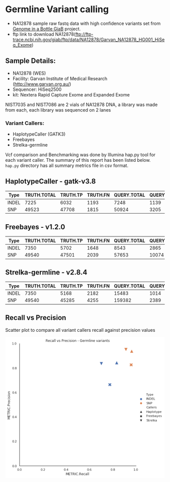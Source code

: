 # Germline Variant calling

- NA12878 sample raw fastq data with high confidence variants set from [Genome in a Bottle GiaB](https://www.nist.gov/programs-projects/genome-bottle) project. 
- ftp link to download NA12878(ftp://ftp-trace.ncbi.nih.gov/giab/ftp/data/NA12878/Garvan_NA12878_HG001_HiSeq_Exome)

## Sample Details:
- NA12878 (WES)
- Facility: Garvan Institute of Medical Research (http://www.garvan.org.au/)
- Sequencer: HiSeq2500
- kit: Nextera Rapid Capture Exome and Expanded Exome

NIST7035 and NIST7086 are 2 vials of NA12878 DNA, a library was made from each, each library was sequenced on 2 lanes

### Variant Callers:

* HaplotypeCaller (GATK3)
* Freebayes
* Strelka-germline 

Vcf comparison and Benchmarking was done by Illumina hap.py tool for each variant caller. The summary of this report has been listed below. `hap.py` directory has all summary metrics file in csv format.


## HaplotypeCaller - gatk-v3.8

| Type  | TRUTH.TOTAL | TRUTH.TP | TRUTH.FN | QUERY.TOTAL | QUERY.FP | QUERY.UNK | METRIC.Recall | METRIC.Precision | METRIC.Frac_NA | METRIC.F1_Score |
| ----- | ----------- | -------- | -------- | ----------- | -------- | --------- | ------------- | ---------------- | -------------- | --------------- |
| INDEL | 7225        | 6032     | 1193     | 7248        | 1139     | 7         | 0.834879      | 0.842701         | 0.000966       | 0.838772        |
| SNP   | 49523       | 47708    | 1815     | 50924       | 3205     | 0         | 0.96335       | 0.937063         | 0              | 0.950025        |


## Freebayes - v1.2.0

| Type  | TRUTH.TOTAL | TRUTH.TP | TRUTH.FN | QUERY.TOTAL | QUERY.FP | QUERY.UNK | METRIC.Recall | METRIC.Precision | METRIC.Frac_NA | METRIC.F1_Score |
| ----- | ----------- | -------- | -------- | ----------- | -------- | --------- | ------------- | ---------------- | -------------- | --------------- |
| INDEL | 7350        | 5702     | 1648     | 8543        | 2865     | 33        | 0.775782      | 0.663337         | 0.003863       | 0.715167        |
| SNP   | 49540       | 47501    | 2039     | 57653       | 10074    | 17        | 0.958841      | 0.825213         | 0.000295       | 0.887023        |


## Strelka-germline - v2.8.4
| Type  | TRUTH.TOTAL | TRUTH.TP | TRUTH.FN | QUERY.TOTAL | QUERY.FP | QUERY.UNK | METRIC.Recall | METRIC.Precision | METRIC.Frac_NA | METRIC.F1_Score |
| ----- | ----------- | -------- | -------- | ----------- | -------- | --------- | ------------- | ---------------- | -------------- | --------------- |
| INDEL | 7350        | 5168     | 2182     | 15483       | 1014     | 9340      | 0.703129      | 0.834934         | 0.603242       | 0.763384        |
| SNP   | 49540       | 45285    | 4255     | 159382      | 2389     | 111657    | 0.91411       | 0.949942         | 0.700562       | 0.931682        |


## Recall vs Precision

Scatter plot to compare all variant callers recall against precision values

![Recall vs Precision](scatter_plot.png)


